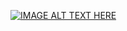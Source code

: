 [![IMAGE ALT TEXT HERE](https://img.youtube.com/vi/rqsyTI5KQb8&ab_channel=NationalGeographic/0.jpg)](https://www.youtube.com/watch?v=rqsyTI5KQb8&ab_channel=NationalGeographic)
